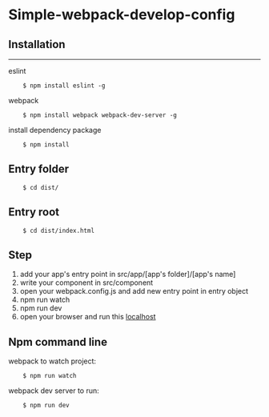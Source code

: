 # Simple-webpack-develop-config

## Installation
----------------
eslint
```
    $ npm install eslint -g
```

webpack
```
    $ npm install webpack webpack-dev-server -g
```

install dependency package
```
    $ npm install
```

## Entry folder
```    
    $ cd dist/
```
## Entry root
```
    $ cd dist/index.html
```

## Step
    
1. add your app's entry point in src/app/[app's folder]/[app's name] 
2. write your component in src/component
3. open your webpack.config.js and add new entry point in entry object
4. npm run watch
5. npm run dev
6. open your browser and run this [localhost](http://localhost:8080/webpack-dev-server/index.html)


## Npm command line
webpack to watch project:
```    
    $ npm run watch
```
webpack dev server to run:
```   
    $ npm run dev
```

